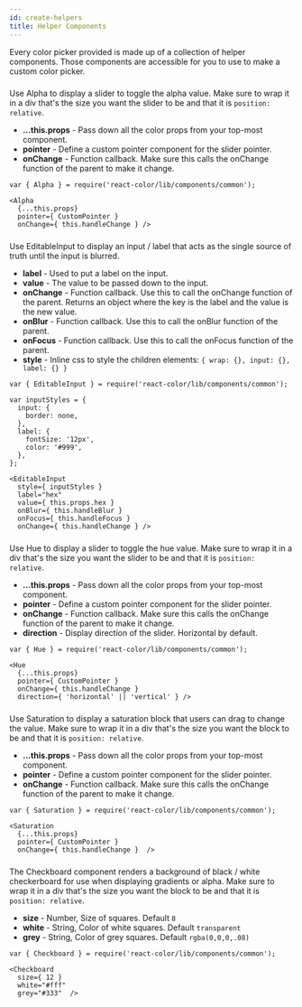 ```yaml
---
id: create-helpers
title: Helper Components
---
```

Every color picker provided is made up of a collection of helper components. Those components are accessible for you to use to make a custom color picker.

### <Alpha />
Use Alpha to display a slider to toggle the alpha value. Make sure to wrap it in a div that's the size you want the slider to be and that it is `position: relative`.

* **...this.props** - Pass down all the color props from your top-most component.
* **pointer** - Define a custom pointer component for the slider pointer.
* **onChange** - Function callback. Make sure this calls the onChange function of the parent to make it change.
```
var { Alpha } = require('react-color/lib/components/common');

<Alpha
  {...this.props}
  pointer={ CustomPointer }
  onChange={ this.handleChange } />
```


### <EditableInput />
Use EditableInput to display an input / label that acts as the single source of truth until the input is blurred.  

* **label** - Used to put a label on the input.
* **value** - The value to be passed down to the input.
* **onChange** - Function callback. Use this to call the onChange function of the parent. Returns an object where the key is the label and the value is the new value.
* **onBlur** - Function callback. Use this to call the onBlur function of the parent.
* **onFocus** - Function callback. Use this to call the onFocus function of the parent.
* **style** - Inline css to style the children elements: `{ wrap: {}, input: {}, label: {} }`

```
var { EditableInput } = require('react-color/lib/components/common');

var inputStyles = {
  input: {
    border: none,
  },
  label: {
    fontSize: '12px',
    color: '#999',
  },
};

<EditableInput
  style={ inputStyles }
  label="hex"
  value={ this.props.hex }
  onBlur={ this.handleBlur }
  onFocus={ this.handleFocus }
  onChange={ this.handleChange } />
```

### <Hue />
Use Hue to display a slider to toggle the hue value. Make sure to wrap it in a div that's the size you want the slider to be and that it is `position: relative`.

* **...this.props** - Pass down all the color props from your top-most component.
* **pointer** - Define a custom pointer component for the slider pointer.
* **onChange** - Function callback. Make sure this calls the onChange function of the parent to make it change.
* **direction** - Display direction of the slider. Horizontal by default.
```
var { Hue } = require('react-color/lib/components/common');

<Hue
  {...this.props}
  pointer={ CustomPointer }
  onChange={ this.handleChange }
  direction={ 'horizontal' || 'vertical' } />
```

### <Saturation />
Use Saturation to display a saturation block that users can drag to change the value. Make sure to wrap it in a div that's the size you want the block to be and that it is `position: relative`.

* **...this.props** - Pass down all the color props from your top-most component.
* **pointer** - Define a custom pointer component for the slider pointer.
* **onChange** - Function callback. Make sure this calls the onChange function of the parent to make it change.
```
var { Saturation } = require('react-color/lib/components/common');

<Saturation
  {...this.props}
  pointer={ CustomPointer }
  onChange={ this.handleChange }  />
```

### <Checkboard />
The Checkboard component renders a background of black / white checkerboard for use when displaying gradients or alpha. Make sure to wrap it in a div that's the size you want the block to be and that it is `position: relative`.

* **size** - Number, Size of squares. Default `8`
* **white** - String, Color of white squares. Default `transparent`
* **grey** - String, Color of grey squares. Default `rgba(0,0,0,.08)`
```
var { Checkboard } = require('react-color/lib/components/common');

<Checkboard
  size={ 12 }
  white="#fff"
  grey="#333"  />
```
